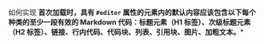 如何实现 **首次加载时，具有 `#editor` 属性的元素内的默认内容应该包含以下每个种类的至少一段有效的 Markdown 代码：标题元素（H1 标签）、次级标题元素（H2 标签）、链接、行内代码、代码块、列表、引用块、图片、加粗文本。***